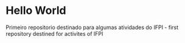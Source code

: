 # Hello World
 Primeiro repositorio destinado para algumas atividades do IFPI - first repository destined for activites of IFPI
